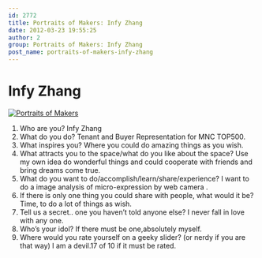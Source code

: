 ```yaml
---
id: 2772
title: Portraits of Makers: Infy Zhang
date: 2012-03-23 19:55:25
author: 2
group: Portraits of Makers: Infy Zhang
post_name: portraits-of-makers-infy-zhang
---
```




# Infy Zhang

[![Portraits of Makers](http://farm8.staticflickr.com/7186/6854408474_c3258bc69a_z.jpg)](http://www.flickr.com/photos/76398697@N08/6854408474/ "Portraits of Makers by xinchejian, on Flickr") 
1. Who are you? Infy Zhang
2. What do you do? Tenant and Buyer Representation for MNC TOP500.
3. What inspires you? Where you could do amazing things as you wish.
4. What attracts you to the space/what do you like about the space? Use my own idea do wonderful things and could cooperate with friends and bring dreams come true.
5. What do you want to do/accomplish/learn/share/experience? I want to do a image analysis of micro-expression by web camera .
6. If there is only one thing you could share with people, what would it be? Time, to do a lot of things as wish.
7. Tell us a secret.. one you haven’t told anyone else? I never fall in love with any one.
8. Who’s your idol? If there must be one,absolutely myself.
9. Where would you rate yourself on a geeky slider? (or nerdy if you are that way) I am a devil.17 of 10 if it must be rated.
